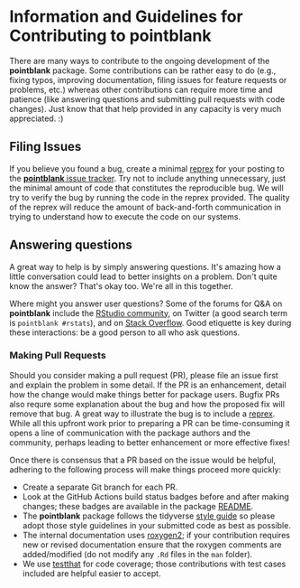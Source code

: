 # Information and Guidelines for Contributing to **pointblank**

There are many ways to contribute to the ongoing development of the **pointblank** package. Some contributions can be rather easy to do (e.g., fixing typos, improving documentation, filing issues for feature requests or problems, etc.) whereas other contributions can require more time and patience (like answering questions and submitting pull requests with code changes). Just know that that help provided in any capacity is very much appreciated. :)

## Filing Issues

If you believe you found a bug, create a minimal [reprex](https://reprex.tidyverse.org) for your posting to the [**pointblank** issue tracker](https://github.com/rstudio/pointblank/issues). Try not to include anything unnecessary, just the minimal amount of code that constitutes the reproducible bug. We will try to verify the bug by running the code in the reprex provided. The quality of the reprex will reduce the amount of back-and-forth communication in trying to understand how to execute the code on our systems.

## Answering questions

A great way to help is by simply answering questions. It's amazing how a little conversation could lead to better insights on a problem. Don't quite know the answer? That's okay too. We're all in this together.

Where might you answer user questions? Some of the forums for Q&A on **pointblank** include the [RStudio community](https://community.rstudio.com), on Twitter (a good search term is `pointblank #rstats`), and on [Stack Overflow](https://stackoverflow.com). Good etiquette is key during these interactions: be a good person to all who ask questions.

### Making Pull Requests

Should you consider making a pull request (PR), please file an issue first and explain the problem in some detail. If the PR is an enhancement, detail how the change would make things better for package users. Bugfix PRs also requre some explanation about the bug and how the proposed fix will remove that bug. A great way to illustrate the bug is to include a [reprex](https://reprex.tidyverse.org). While all this upfront work prior to preparing a PR can be time-consuming it opens a line of communication with the package authors and the community, perhaps leading to better enhancement or more effective fixes!

Once there is consensus that a PR based on the issue would be helpful, adhering to the following process will make things proceed more quickly: 

*  Create a separate Git branch for each PR.
*  Look at the GitHub Actions build status badges before and after making changes; these badges are available in the package [README](https://github.com/rstudio/pointblank).  
*  The **pointblank** package follows the tidyverse [style guide](http://style.tidyverse.org) so please adopt those style guidelines in your submitted code as best as possible.
*  The internal documentation uses [roxygen2](https://cran.r-project.org/web/packages/roxygen2/vignettes/roxygen2.html); if your contribution requires new or revised documentation ensure that the roxygen comments are added/modified (do not modify any `.Rd` files in the `man` folder).
*  We use [testthat](https://cran.r-project.org/web/packages/testthat/) for code coverage; those contributions with test cases included are helpful easier to accept.
